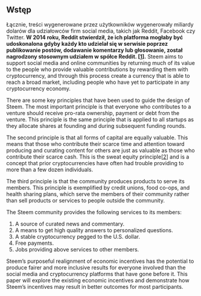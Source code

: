 Wstęp
-----

Łącznie, treści wygenerowane przez użytkowników wygenerowały miliardy dolarów dla udziałowców firm social media, takich jak Reddit, Facebook czy Twitter.
**W 2014 roku, Reddit stwierdził, że ich platforma mogłaby być udoskonalona gdyby każdy kto udzielał się w serwisie poprzez publikowanie postów, dodawanie komentarzy lub głosowanie, został nagrodzony stosownym udziałem w spółce Reddit. [[1](http://www.forbes.com/sites/erikamorphy/2014/10/01/reddits-cryptocurrency-could-have-many-uses/)].** 
Steem aims to support social media and online communities by returning much of its value to the people who provide valuable contributions by rewarding them with cryptocurrency, and through this process create a currency that is able to reach a broad market, including people who have yet to participate in any cryptocurrency economy.


There are some key principles that have been used to guide the design of Steem. 
The most important principle is that everyone who contributes to a venture should receive pro-rata ownership, payment or debt from the venture. 
This principle is the same principle that is applied to all startups as they allocate shares at founding and during subsequent funding rounds.


The second principle is that all forms of capital are equally valuable. This means that those who contribute their scarce time and attention toward producing and curating content for others are just as valuable as those who contribute their scarce cash. 
This is the sweat equity principle[[2](http://www.investopedia.com/terms/s/sweatequity.asp)] and is a concept that prior cryptocurrencies have often had trouble providing to more than a few dozen individuals.


The third principle is that the community produces products to serve its members. 
This principle is exemplified by credit unions, food co-ops, and health sharing plans, which serve the members of their community rather than sell products or services to people outside the
community.


The Steem community provides the following services to its members:

1. A source of curated news and commentary.
2. A means to get high quality answers to personalized questions.
3. A stable cryptocurrency pegged to the U.S. dollar.
4. Free payments.
5. Jobs providing above services to other members.


Steem’s purposeful realignment of economic incentives has the potential to produce fairer and more inclusive results for everyone involved than the social media and cryptocurrency platforms that have gone before it. 
This paper will explore the existing economic incentives and demonstrate how Steem’s incentives may result in better outcomes for most participants.
